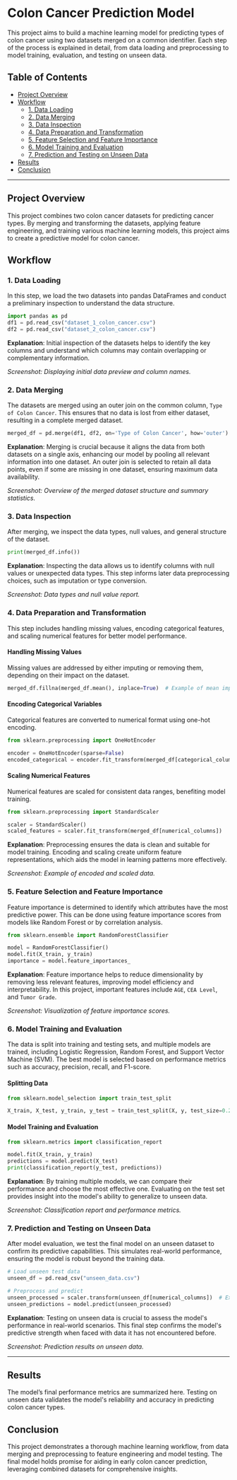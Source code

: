 # Colon Cancer Prediction Model

This project aims to build a machine learning model for predicting types of colon cancer using two datasets merged on a common identifier. Each step of the process is explained in detail, from data loading and preprocessing to model training, evaluation, and testing on unseen data.

## Table of Contents
- [Project Overview](#project-overview)
- [Workflow](#workflow)
  - [1. Data Loading](#1-data-loading)
  - [2. Data Merging](#2-data-merging)
  - [3. Data Inspection](#3-data-inspection)
  - [4. Data Preparation and Transformation](#4-data-preparation-and-transformation)
  - [5. Feature Selection and Feature Importance](#5-feature-selection-and-feature-importance)
  - [6. Model Training and Evaluation](#6-model-training-and-evaluation)
  - [7. Prediction and Testing on Unseen Data](#7-prediction-and-testing-on-unseen-data)
- [Results](#results)
- [Conclusion](#conclusion)

---

## Project Overview

This project combines two colon cancer datasets for predicting cancer types. By merging and transforming the datasets, applying feature engineering, and training various machine learning models, this project aims to create a predictive model for colon cancer.

## Workflow

### 1. Data Loading

In this step, we load the two datasets into pandas DataFrames and conduct a preliminary inspection to understand the data structure.

```python
import pandas as pd
df1 = pd.read_csv("dataset_1_colon_cancer.csv")
df2 = pd.read_csv("dataset_2_colon_cancer.csv")
```

**Explanation**: Initial inspection of the datasets helps to identify the key columns and understand which columns may contain overlapping or complementary information.

*Screenshot: Displaying initial data preview and column names.*

### 2. Data Merging

The datasets are merged using an outer join on the common column, `Type of Colon Cancer`. This ensures that no data is lost from either dataset, resulting in a complete merged dataset.

```python
merged_df = pd.merge(df1, df2, on='Type of Colon Cancer', how='outer')
```

**Explanation**: Merging is crucial because it aligns the data from both datasets on a single axis, enhancing our model by pooling all relevant information into one dataset. An outer join is selected to retain all data points, even if some are missing in one dataset, ensuring maximum data availability.

*Screenshot: Overview of the merged dataset structure and summary statistics.*

### 3. Data Inspection

After merging, we inspect the data types, null values, and general structure of the dataset.

```python
print(merged_df.info())
```

**Explanation**: Inspecting the data allows us to identify columns with null values or unexpected data types. This step informs later data preprocessing choices, such as imputation or type conversion.

*Screenshot: Data types and null value report.*

### 4. Data Preparation and Transformation

This step includes handling missing values, encoding categorical features, and scaling numerical features for better model performance.

#### Handling Missing Values
Missing values are addressed by either imputing or removing them, depending on their impact on the dataset.

```python
merged_df.fillna(merged_df.mean(), inplace=True)  # Example of mean imputation for numerical data
```

#### Encoding Categorical Variables
Categorical features are converted to numerical format using one-hot encoding.

```python
from sklearn.preprocessing import OneHotEncoder

encoder = OneHotEncoder(sparse=False)
encoded_categorical = encoder.fit_transform(merged_df[categorical_columns])
```

#### Scaling Numerical Features
Numerical features are scaled for consistent data ranges, benefiting model training.

```python
from sklearn.preprocessing import StandardScaler

scaler = StandardScaler()
scaled_features = scaler.fit_transform(merged_df[numerical_columns])
```

**Explanation**: Preprocessing ensures the data is clean and suitable for model training. Encoding and scaling create uniform feature representations, which aids the model in learning patterns more effectively.

*Screenshot: Example of encoded and scaled data.*

### 5. Feature Selection and Feature Importance

Feature importance is determined to identify which attributes have the most predictive power. This can be done using feature importance scores from models like Random Forest or by correlation analysis.

```python
from sklearn.ensemble import RandomForestClassifier

model = RandomForestClassifier()
model.fit(X_train, y_train)
importance = model.feature_importances_
```

**Explanation**: Feature importance helps to reduce dimensionality by removing less relevant features, improving model efficiency and interpretability. In this project, important features include `AGE`, `CEA Level`, and `Tumor Grade`.

*Screenshot: Visualization of feature importance scores.*

### 6. Model Training and Evaluation

The data is split into training and testing sets, and multiple models are trained, including Logistic Regression, Random Forest, and Support Vector Machine (SVM). The best model is selected based on performance metrics such as accuracy, precision, recall, and F1-score.

#### Splitting Data
```python
from sklearn.model_selection import train_test_split

X_train, X_test, y_train, y_test = train_test_split(X, y, test_size=0.2, random_state=42)
```

#### Model Training and Evaluation
```python
from sklearn.metrics import classification_report

model.fit(X_train, y_train)
predictions = model.predict(X_test)
print(classification_report(y_test, predictions))
```

**Explanation**: By training multiple models, we can compare their performance and choose the most effective one. Evaluating on the test set provides insight into the model's ability to generalize to unseen data.

*Screenshot: Classification report and performance metrics.*

### 7. Prediction and Testing on Unseen Data

After model evaluation, we test the final model on an unseen dataset to confirm its predictive capabilities. This simulates real-world performance, ensuring the model is robust beyond the training data.

```python
# Load unseen test data
unseen_df = pd.read_csv("unseen_data.csv")

# Preprocess and predict
unseen_processed = scaler.transform(unseen_df[numerical_columns])  # Example transformation
unseen_predictions = model.predict(unseen_processed)
```

**Explanation**: Testing on unseen data is crucial to assess the model's performance in real-world scenarios. This final step confirms the model's predictive strength when faced with data it has not encountered before.

*Screenshot: Prediction results on unseen data.*

---

## Results

The model’s final performance metrics are summarized here. Testing on unseen data validates the model's reliability and accuracy in predicting colon cancer types.

## Conclusion

This project demonstrates a thorough machine learning workflow, from data merging and preprocessing to feature engineering and model testing. The final model holds promise for aiding in early colon cancer prediction, leveraging combined datasets for comprehensive insights.
